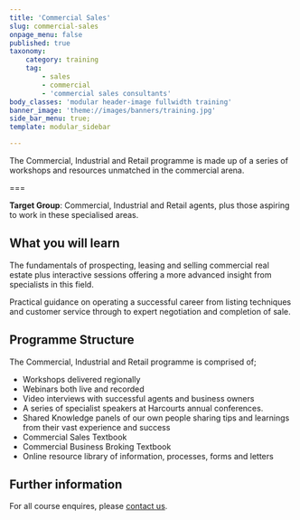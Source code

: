```yaml
---
title: 'Commercial Sales'
slug: commercial-sales
onpage_menu: false
published: true
taxonomy:
    category: training
    tag:
        - sales
        - commercial
        - 'commercial sales consultants'
body_classes: 'modular header-image fullwidth training'
banner_image: 'theme://images/banners/training.jpg'
side_bar_menu: true;
template: modular_sidebar

---
```


The Commercial, Industrial and Retail programme is made up of a series of workshops and resources unmatched in the commercial arena.

===

**Target Group**: Commercial, Industrial and Retail agents, plus those aspiring to work in these specialised areas.

## What you will learn
The fundamentals of prospecting, leasing and selling commercial real estate  plus interactive sessions offering a more advanced insight from specialists in this field.

Practical guidance on operating a successful career from listing techniques and customer service through to expert negotiation and completion of sale.

## Programme Structure
The Commercial, Industrial and Retail programme is comprised of;

- Workshops delivered regionally
- Webinars both live and recorded
- Video interviews with successful agents and business owners
- A series of specialist speakers at Harcourts annual conferences.
- Shared Knowledge panels of our own people sharing tips and learnings from their vast experience and success
- Commercial Sales Textbook
- Commercial Business Broking Textbook
- Online resource library of information, processes, forms and letters

## Further information
For all course enquires, please [contact us](/about-us/contact-us).
